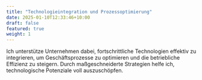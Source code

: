 ```yaml
---
title: "Technologieintegration und Prozessoptimierung"
date: 2025-01-10T12:33:46+10:00
draft: false
featured: true
weight: 1
---
```


Ich unterstütze Unternehmen dabei, fortschrittliche Technologien effektiv zu integrieren, um Geschäftsprozesse zu optimieren und die betriebliche Effizienz zu steigern. Durch maßgeschneiderte Strategien helfe ich, technologische Potenziale voll auszuschöpfen.
<!--more-->
